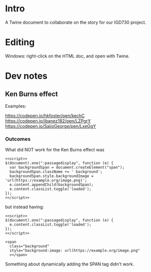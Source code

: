 # Intro

A Twine document to collaborate on the story for our IGD730 project.


# Editing

Windows: right-click on the HTML doc, and open with Twine.

# Dev notes

## Ken Burns effect

Examples:

https://codepen.io/hkfoster/pen/kechC
https://codepen.io/ibanez182/pen/LZPgrY
https://codepen.io/SaijoGeorge/pen/LxeGgY

### Outcomes

What did NOT work for the Ken Burns effect was

```
<<script>>
$(document).one(":passagedisplay", function (e) {
  var backgroundSpan = document.createElement("span");
  backgroundSpan.className += ' background';
  backgroundSpan.style.backgroundImage = 'url(https://example.org/image.png)';
  e.content.appendChild(backgroundSpan);
  e.content.classList.toggle('loaded');
});
<</script>>
```

but instead having:

```
<<script>>
$(document).one(":passagedisplay", function (e) {
  e.content.classList.toggle('loaded');
});
<</script>>

<span
  class="background"
  style="background-image: url(https://example.org/image.png"
  ></span>
```

Something about dynamically adding the SPAN tag didn't work.
